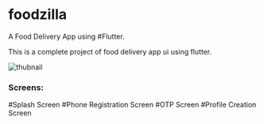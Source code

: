 # foodzilla

A Food Delivery App using #Flutter.

This is a complete project of food delivery app ui using flutter.

![thubnail](https://user-images.githubusercontent.com/70147892/127483213-8c907481-49ad-4fd5-a85c-6c79fa5ee36d.png)


### **Screens:**
#Splash Screen
#Phone Registration Screen
#OTP Screen
#Profile Creation Screen




